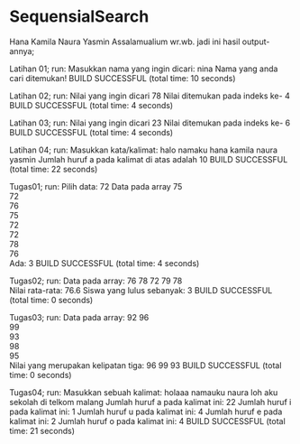 # SequensialSearch
Hana Kamila Naura Yasmin
Assalamualium wr.wb.
jadi ini hasil output-annya;

Latihan 01;
run:
Masukkan nama yang ingin dicari: nina
Nama yang anda cari ditemukan!
BUILD SUCCESSFUL (total time: 10 seconds)

Latihan 02;
run:
Nilai yang ingin dicari
78
Nilai ditemukan pada indeks ke- 4
BUILD SUCCESSFUL (total time: 4 seconds)

Latihan 03;
run:
Nilai yang ingin dicari
23
Nilai ditemukan pada indeks ke- 6
BUILD SUCCESSFUL (total time: 4 seconds)


Latihan 04;
run:
Masukkan kata/kalimat: halo namaku hana kamila naura yasmin
Jumlah huruf a pada kalimat di atas adalah 10
BUILD SUCCESSFUL (total time: 22 seconds)

Tugas01;
run:
Pilih data: 
72
Data pada array
75	
72	
76	
75	
72	
72	
78	
76	
Ada: 3
BUILD SUCCESSFUL (total time: 4 seconds)

Tugas02;
run:
Data pada array: 
76	78	72	79	78	
Nilai rata-rata: 76.6
Siswa yang lulus sebanyak: 3
BUILD SUCCESSFUL (total time: 0 seconds)

Tugas03;
run:
Data pada array: 92	
96	
99	
93	
98	
95	
Nilai yang merupakan kelipatan tiga: 
96
99
93
BUILD SUCCESSFUL (total time: 0 seconds)

Tugas04;
run:
Masukkan sebuah kalimat: 
holaaa namauku naura loh aku sekolah di telkom malang
Jumlah huruf a pada kalimat ini:  22
Jumlah huruf i pada kalimat ini:  1
Jumlah huruf u pada kalimat ini:  4
Jumlah huruf e pada kalimat ini:  2
Jumlah huruf o pada kalimat ini:  4
BUILD SUCCESSFUL (total time: 21 seconds)


